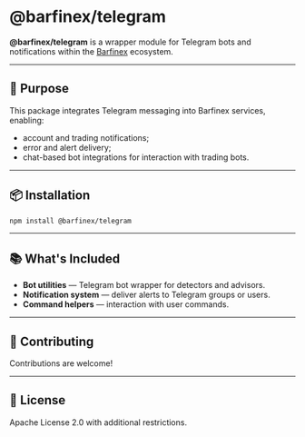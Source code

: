 # @barfinex/telegram

**@barfinex/telegram** is a wrapper module for Telegram bots and notifications within the [Barfinex](https://barfinex.com) ecosystem.

---

## 🚀 Purpose

This package integrates Telegram messaging into Barfinex services, enabling:

- account and trading notifications;
- error and alert delivery;
- chat-based bot integrations for interaction with trading bots.  

---

## 📦 Installation

```sh
npm install @barfinex/telegram
```

---

## 📚 What's Included

- **Bot utilities** — Telegram bot wrapper for detectors and advisors.  
- **Notification system** — deliver alerts to Telegram groups or users.  
- **Command helpers** — interaction with user commands.  

---

## 🤝 Contributing

Contributions are welcome!  

---

## 📜 License

Apache License 2.0 with additional restrictions.  
